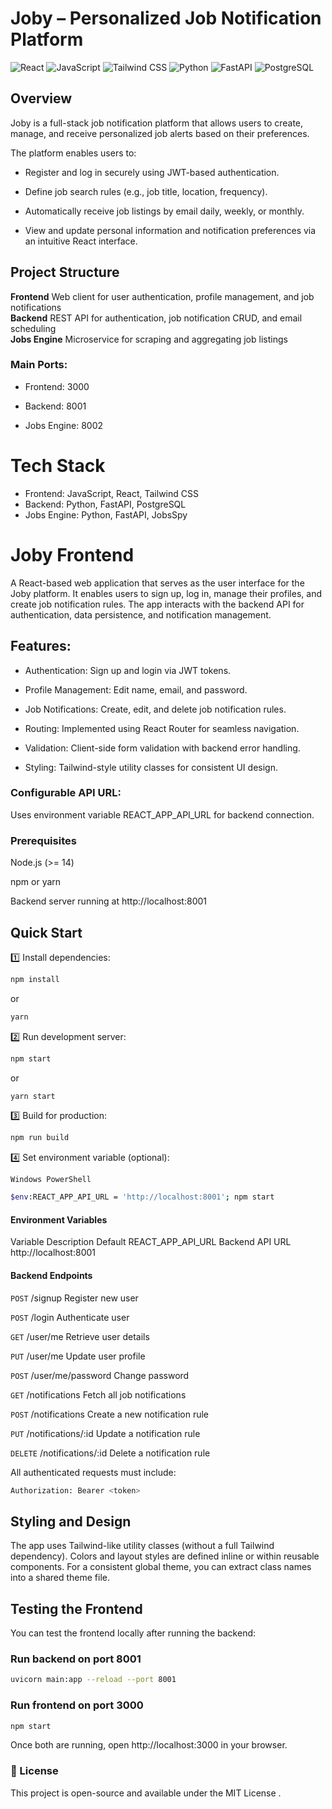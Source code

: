 
# Joby – Personalized Job Notification Platform
![React](https://img.shields.io/badge/React-20232A?style=flat-square&logo=react&logoColor=61DAFB)
![JavaScript](https://img.shields.io/badge/JavaScript-F7DF1E?style=flat-square&logo=javascript&logoColor=black)
![Tailwind CSS](https://img.shields.io/badge/Tailwind_CSS-38B2AC?style=flat-square&logo=tailwind-css&logoColor=white)
![Python](https://img.shields.io/badge/Python-3776AB?style=flat-square&logo=python&logoColor=white)
![FastAPI](https://img.shields.io/badge/FastAPI-009688?style=flat-square&logo=fastapi&logoColor=white)
![PostgreSQL](https://img.shields.io/badge/PostgreSQL-336791?style=flat-square&logo=postgresql&logoColor=white)

## Overview

Joby is a full-stack job notification platform that allows users to create, manage, and receive personalized job alerts based on their preferences.

The platform enables users to:

- Register and log in securely using JWT-based authentication.

- Define job search rules (e.g., job title, location, frequency).

- Automatically receive job listings by email daily, weekly, or monthly.

- View and update personal information and notification preferences via an intuitive React interface.

## Project Structure

**Frontend**    Web client for user authentication, profile management, and job notifications      
**Backend**     REST API for authentication, job notification CRUD, and email scheduling   
**Jobs Engine** Microservice for scraping and aggregating job listings                  

### Main Ports:

- Frontend: 3000

- Backend: 8001

- Jobs Engine: 8002

# Tech Stack
- Frontend: JavaScript, React, Tailwind CSS
- Backend: Python, FastAPI, PostgreSQL
- Jobs Engine: Python, FastAPI, JobsSpy

# Joby Frontend

A React-based web application that serves as the user interface for the Joby platform.
It enables users to sign up, log in, manage their profiles, and create job notification rules.
The app interacts with the backend API for authentication, data persistence, and notification management.

## Features:

- Authentication: Sign up and login via JWT tokens.

- Profile Management: Edit name, email, and password.

- Job Notifications: Create, edit, and delete job notification rules.

- Routing: Implemented using React Router for seamless navigation.

- Validation: Client-side form validation with backend error handling.

- Styling: Tailwind-style utility classes for consistent UI design.

### Configurable API URL: 
Uses environment variable REACT_APP_API_URL for backend connection.

### Prerequisites

Node.js (>= 14)

npm or yarn

Backend server running at http://localhost:8001 

##  Quick Start

1️⃣ Install dependencies:
```bash
npm install
```
or
```bash
yarn
```

 2️⃣ Run development server:

```bash  
npm start
```
or
```bash
yarn start
```

3️⃣ Build for production:
```bash
npm run build
```

4️⃣ Set environment variable (optional):

`Windows PowerShell`
```bash
$env:REACT_APP_API_URL = 'http://localhost:8001'; npm start
```

#### Environment Variables
Variable	Description	Default
REACT_APP_API_URL	Backend API URL	http://localhost:8001

####  Backend Endpoints

`POST`	/signup	Register new user

`POST`	/login	Authenticate user

`GET`	/user/me	Retrieve user details

`PUT`	/user/me	Update user profile

`POST`	/user/me/password	Change password

`GET`	/notifications	Fetch all job notifications

`POST`	/notifications	Create a new notification rule

`PUT`	/notifications/:id	Update a notification rule

`DELETE`	/notifications/:id	Delete a notification rule

All authenticated requests must include:
```bash
Authorization: Bearer <token>
```
## Styling and Design

The app uses Tailwind-like utility classes (without a full Tailwind dependency).
Colors and layout styles are defined inline or within reusable components.
For a consistent global theme, you can extract class names into a shared theme file.


## Testing the Frontend

You can test the frontend locally after running the backend:

### Run backend on port 8001
```bash
uvicorn main:app --reload --port 8001
```
### Run frontend on port 3000
```bash
npm start
```

Once both are running, open http://localhost:3000 in your browser.



### 📄 License

This project is open-source and available under the MIT License
.
